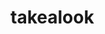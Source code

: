 # takealook
<!doctype html>
<html>
    <head>
        <meta charset="utf-8">
        <title>d</title>
    </head>
    <body>
        <script>

            var n=new Array(5);
            var len=prompt("배열수 입력","")

            for(i=0;i<len;i++){
                n[i]=prompt("n["+i+"]배열입력","");
                var size=n[i];
                while(size>0){
                    document.write("*");
                    size--;
                }
                document.write(""+n[i]+"<br>");

            }
        </script>

    </body>
</html>
